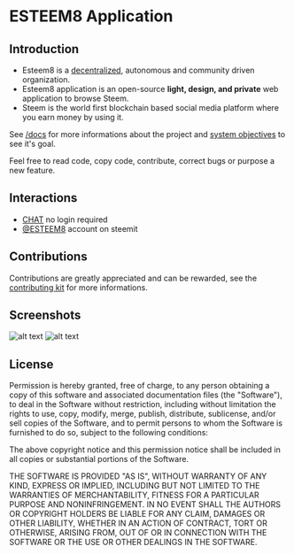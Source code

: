 # ESTEEM8 Application
## Introduction
* Esteem8 is a [decentralized](https://en.wikipedia.org/wiki/Distributed_economy#/media/File:Centralised-decentralised-distributed.png), autonomous and community driven organization.
* Esteem8 application is an open-source **light, design, and private** web application to browse Steem.
* Steem is the world first blockchain based social media platform where you earn money by using it.

See [/docs](https://github.com/esteem8app/esteem8app.github.io/tree/master/docs) for more informations about the project and [system objectives](https://github.com/esteem8app/esteem8app.github.io/blob/master/docs/work-the-system/definition/system-objectives.md) to see it's goal.

Feel free to read code, copy code, contribute, correct bugs or purpose a new feature.

## Interactions
* [CHAT](https://discord.gg/5nqRwbf) no login required
* [@ESTEEM8](https://steemit.com/@esteem8) account on steemit

## Contributions

Contributions are greatly appreciated and can be rewarded, see the [contributing kit](https://github.com/esteem8app/esteem8app.github.io/tree/master/docs/contributing-kit) for more informations.

## Screenshots

![alt text](https://github.com/esteem8app/esteem8app.github.io/blob/master/screenshots/explore.png "Explore page")
![alt text](https://github.com/esteem8app/esteem8app.github.io/blob/master/screenshots/profile.png "Profile page")


## License

Permission is hereby granted, free of charge, to any person obtaining a copy of this software and associated documentation files (the "Software"), to deal in the Software without restriction, including without limitation the rights to use, copy, modify, merge, publish, distribute, sublicense, and/or sell copies of the Software, and to permit persons to whom the Software is furnished to do so, subject to the following conditions:

The above copyright notice and this permission notice shall be included in all copies or substantial portions of the Software.

THE SOFTWARE IS PROVIDED "AS IS", WITHOUT WARRANTY OF ANY KIND, EXPRESS OR IMPLIED, INCLUDING BUT NOT LIMITED TO THE WARRANTIES OF MERCHANTABILITY, FITNESS FOR A PARTICULAR PURPOSE AND NONINFRINGEMENT. IN NO EVENT SHALL THE AUTHORS OR COPYRIGHT HOLDERS BE LIABLE FOR ANY CLAIM, DAMAGES OR OTHER LIABILITY, WHETHER IN AN ACTION OF CONTRACT, TORT OR OTHERWISE, ARISING FROM, OUT OF OR IN CONNECTION WITH THE SOFTWARE OR THE USE OR OTHER DEALINGS IN THE SOFTWARE.
